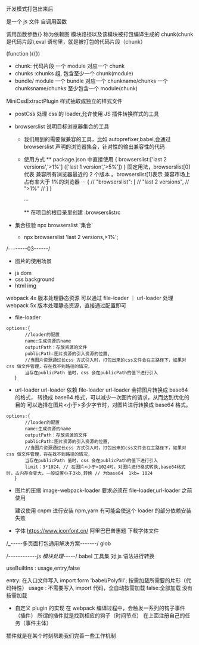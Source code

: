 开发模式打包出来后

是一个 js 文件 自调用函数

调用函数参数{} 称为依赖图
模块路径以及该模块被打包编译生成的 chunk(chunk 是代码片段),eval 语句里，就是被打包的代码片段（chunk）

(function )({})

- chunk: 代码片段 一个 module 对应一个 chunk
- chunks :chunks 组, 包含至少一个 chunk(module)
- bundle/ module
  一个 bundle 对应一个 chunkname/chunks
  一个 chunksname/chunks 至少包含一个 module(chunk)

MiniCssExtractPlugin 样式抽取成独立的样式文件

- postCss 处理 css 的 loader,允许使用 JS 插件转换样式的工具

- browserslist 说明目标浏览器集合的工具

  - 我们用到的需要做兼容的工具，比如 autoprefixer,babel,会通过 browserslist 声明的浏览器集合，针对性的输出兼容性的代码
  - 使用方式
    \*\* package.json 中直接使用
    {
    browserslist:['last 2 versions','>1%'] (['last 1 version','>5%'])
    } 固定用法，browserslist[0]代表 兼容所有浏览器最近的 2 个版本 。browserslist[1]表示 兼容市场上占有率大于 1%的浏览器
    ···
    {
    // "browserslist": [
    // "last 2 versions",
    // ">1%"
    // ]
    }

    ···

    \*\* 在项目的根目录里创建 .browserslistrc

- 集合校验 npx browserslist '集合'
  - npx browserslist 'last 2 versions,>1%';

/--------03------/

- 图片的使用场景

* js dom
* css background
* html img

webpack 4x 版本处理静态资源 可以通过 file-loader ｜ url-loader 处理
webpack 5x 版本处理静态资源，直接通过配置即可

- file-loader

```
options:{
       //loader的配置
       name:生成资源的name
       outputPath：存放资源的文件
       publicPath:图片资源的引入资源的位置,
       //当图片资源通过长css 方式引入时，打包出来的css文件会在主路径下，如果对css 做文件管理，存在找不到路径的情况，
       当存在publicPath 值时，css 会在publicPath的值下进行引入
   }
```

- url-loader url-loader 依赖 file-loader
  url-loader 会把图片转换成 base64 的格式， 转换成 base64 格式，可以减少一次图片的请求，从而达到优化的目的
  可以选择在图片<小于>多少字节时，对图片进行转换成 base64 格式。

```
options:{
       //loader的配置
       name:生成资源的name
       outputPath：存放资源的文件
       publicPath:图片资源的引入资源的位置,
       //当图片资源通过长css 方式引入时，打包出来的css文件会在主路径下，如果对css 做文件管理，存在找不到路径的情况，
       当存在publicPath 值时，css 会在publicPath的值下进行引入
       limit：3*1024，// 在图片<小于>1024时，对图片进行格式转换,base64格式时，占内存会变大，一般设置小于3kb,转换 // 为base64  1kb= 1024
   }
```

- 图片的压缩 image-webpack-loader 要求必须在 file-loader,url-loader 之前使用

  建议使用 cnpm 进行安装 npm,yarn 有可能会使这个 loader 的部分依赖安装失败

- 字体 https://www.iconfont.cn/ 阿里巴巴普惠题
  下载字体文件

/**\_**-----多页面打包通用解决方案-------/
glob

/_------------js 模块处理-----_/
babel 工具集 对 js 语法进行转换

useBuiltIns : usage,entry,false

entry: 在入口文件写入 import form 'babel/Polyfill'; 按需加载所需要的片形（代码特性）
usage : 不需要写入 import 代码，全自动按需加载
false:全部加载 没有按需加载

- 自定义 plugin 的实现
  在 webpack 编译过程中，会触发一系列的钩子事件（插件）
  所谓的插件就是找到相应的钩子（时间节点） 在上面注册自己的任务（事件主体）

插件就是在某个时刻帮助我们完善一些工作机制
